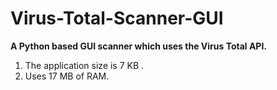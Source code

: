# Virus-Total-Scanner-GUI
**A Python based GUI scanner which uses the Virus Total API.**
 1. The application size is 7 KB .
 2. Uses 17 MB of RAM.


